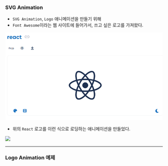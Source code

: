 
### SVG Animation

- `SVG Animation`, `Logo` 애니메이션을 만들기 위해
- `Font Awesome`이라는 웹 사이트에 들어가서, 쓰고 싶은 로고를 가져왔다. <br/>

<img src="refImgs/LogoAnimation/ReactLogo.png"/>

- 위의 `React` 로고를 이런 식으로 로딩하는 애니메이션을 만들었다.

<img src="refImgs/LogoAnimation.gif"/>

---

### Logo Animation 예제





